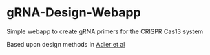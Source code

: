 # gRNA-Design-Webapp

Simple webapp to create gRNA primers for the CRISPR Cas13 system

Based upon design methods in [Adler et al](https://doi.org/10.1038/s41564-022-01258-x)
